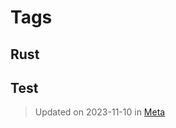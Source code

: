 # Tags

## Rust

## Test

> Updated on <time datetime="2023-11-10">2023-11-10</time> in [Meta](categories.md#Meta) 